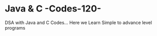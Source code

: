 # Java & C -Codes-120-
DSA with Java and C Codes...
Here we Learn Simple to advance level programs 
